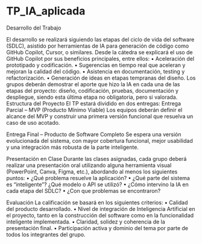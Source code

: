 # TP_IA_aplicada

Desarrollo del Trabajo

El desarrollo se realizará siguiendo las etapas del ciclo de vida del software (SDLC), asistido por herramientas de IA para generación de código como GitHub Copilot, Cursor, o similares.
Desde la cátedra se explicará el uso de GitHub Copilot por sus beneficios principales, entre ellos:
• Aceleración del prototipado y codificación.
• Sugerencias en tiempo real que aceleran y mejoran la calidad del código.
• Asistencia en documentación, testing y refactorización.
• Generación de ideas en etapas tempranas del diseño.
Los grupos deberán demostrar el aporte que hizo la IA en cada una de las etapas del proyecto: diseño, codificación, pruebas, documentación y despliegue, siendo esta última etapa no obligatoria, pero si valorada.
Estructura del Proyecto
El TP estará dividido en dos entregas:
Entrega Parcial – MVP (Producto Mínimo Viable)
Los equipos deberán definir el alcance del MVP y construir una primera versión funcional que resuelva un caso de uso acotado.

Entrega Final – Producto de Software Completo
Se espera una versión evolucionada del sistema, con mayor cobertura funcional, mejor usabilidad y una integración más robusta de la parte inteligente.

Presentación en Clase
Durante las clases asignadas, cada grupo deberá realizar una presentación oral
utilizando alguna herramienta visual (PowerPoint, Canva, Figma, etc.), abordando
al menos los siguientes puntos:
• ¿Qué problema resuelve la aplicación?
• ¿Qué parte del sistema es “inteligente”? ¿Qué modelo o API se utilizó?
• ¿Cómo intervino la IA en cada etapa del SDLC?
• ¿Con que problemas se encontraron?

Evaluación
La calificación se basará en los siguientes criterios:
• Calidad del producto desarrollado.
• Nivel de integración de Inteligencia Artificial en el proyecto, tanto en la
construcción del software como en la funcionalidad inteligente
implementada.
• Claridad, solidez y coherencia de la presentación final.
• Participación activa y dominio del tema por parte de todos los integrantes
del grupo.
